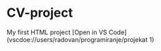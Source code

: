# CV-project
My first HTML project
[Open in VS Code](vscdoe://users/radovan/programiranje/projekat 1)
